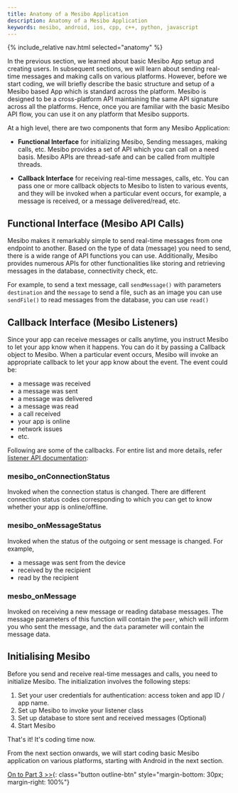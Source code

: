 ```yaml
---
title: Anatomy of a Mesibo Application
description: Anatomy of a Mesibo Application
keywords: mesibo, android, ios, cpp, c++, python, javascript
---
```

{% include_relative nav.html selected="anatomy" %}

In the previous section, we learned about basic Mesibo App setup and creating users. In subsequent sections, we will learn about sending real-time messages and making calls on various platforms. However, before we start coding, we will briefly describe the basic structure and setup of a Mesibo based App which is standard across the platform. Mesibo is designed to be a cross-platform API maintaining the same API signature across all the platforms. Hence, once you are familiar with the basic Mesibo API flow, you can use it on any platform that Mesibo supports.

At a high level, there are two components that form any Mesibo Application:

- **Functional Interface** for initializing Mesibo, Sending messages, making calls, etc. Mesibo provides a set of API which you can call on a need basis. Mesibo APIs are thread-safe and can be called from multiple threads.  

- **Callback Interface** for receiving real-time messages, calls, etc. You can pass one or more callback objects to Mesibo to listen to various events, and they will be invoked when a particular event occurs, for example, a message is received, or a message delivered/read, etc.

## Functional Interface (Mesibo API Calls)
Mesibo makes it remarkably simple to send real-time messages from one endpoint to another. Based on the type of data (message) you need to send, there is a wide range of API functions you can use. Additionally, Mesibo provides numerous APIs for other functionalities like storing and retrieving messages in the database, connectivity check, etc.

For example,
to send a text message, call `sendMessage()` with parameters `destination` and the `message` 
to send a file, such as an image you can use `sendFile()`
to read messages from the database, you can use `read()`

## Callback Interface (Mesibo Listeners)
Since your app can receive messages or calls anytime, you instruct Mesibo to let your app know when it happens. You can do it by passing a Callback object to Mesibo. When a particular event occurs, Mesibo will invoke an appropriate callback to let your app know about the event. The event could be:

- a message was received
- a message was sent
- a message was delivered
- a message was read
- a call received
- your app is online
- network issues
- etc.

Following are some of the callbacks. For entire list and more details, refer [listener API documentation](https://mesibo.com/documentation/api/listeners/):

### mesibo_onConnectionStatus 
Invoked when the connection status is changed. There are different connection status codes corresponding to which you can get to know whether your app is online/offline. 

### mesibo_onMessageStatus
Invoked when the status of the outgoing or sent message is changed. For example, 

- a message was sent from the device
- received by the recipient
- read by the recipient

### mesbo_onMessage
Invoked on receiving a new message or reading database messages. The message parameters of this function will contain the `peer`, which will inform you who sent the message, and the `data` parameter will contain the message data.

## Initialising Mesibo
Before you send and receive real-time messages and calls, you need to initialize Mesibo. The initialization involves the following steps:

1. Set your user credentials for authentication: access token and app ID / app name.
2. Set up Mesibo to invoke your listener class
3. Set up database to store sent and received messages (Optional)
4. Start Mesibo
 
That's it! It's coding time now. 

From the next section onwards, we will start coding basic Mesibo application on various platforms, starting with Android in the next section. 

[On to Part 3 >>](android.md){: class="button outline-btn" style="margin-bottom: 30px; margin-right: 100%"}
